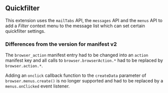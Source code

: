 ## Quickfilter

This extension uses the `mailTabs` API, the `messages` API and the `menus` API to add a *Filter* context menu to the message list which can set certain quickfilter settings.

### Differences from the version for manifest v2

The `browser_action` manifest entry had to be changed into an `action` manifest key and all calls to
`browser.browserAction.*` had to be replaced by `browser.action.*`.

Adding an `onclick` callback function to the `createData` parameter of `browser.menus.create()` is no longer
supported and had to be replaced by a `menus.onClicked` event listener.
